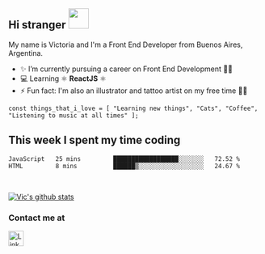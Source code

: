## Hi stranger  <img src="https://image.flaticon.com/icons/svg/620/620768.svg" width="40px">

My name is Victoria and I'm a Front End Developer from Buenos Aires, Argentina.
- ✨ I’m currently pursuing a career on Front End Development 👩‍💻
- 💻 Learning ⚛️ <b>ReactJS</b> ⚛️
- ⚡ Fun fact: I'm also an illustrator and tattoo artist on my free time 💉🐍

``const things_that_i_love = [
"Learning new things",
"Cats",
"Coffee",
"Listening to music at all times"
];``


## This week I spent my time coding

<!--START_SECTION:waka-->
```text
JavaScript   25 mins         ██████████████████░░░░░░░   72.52 % 
HTML         8 mins          ██████▒░░░░░░░░░░░░░░░░░░   24.67 % 
```
<!--END_SECTION:waka-->

<br>

[![Vic's github stats](https://github-readme-stats.vercel.app/api?username=victoriasuarez97&hide=issues,contribs&show_icons=true&theme=cobalt)](https://github.com/anuraghazra/github-readme-stats)

### Contact me at <br>
<a href="https://www.linkedin.com/in/victoria-suarez1997/"><img src="https://image.flaticon.com/icons/svg/174/174857.svg" width="30px" alt="Linkedin log"/></a>
